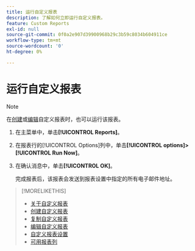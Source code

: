 ```yaml
---
title: 运行自定义报表
description: 了解如何立即运行自定义报表。
feature: Custom Reports
exl-id: null
source-git-commit: 0f0a2e907d39900968b29c3b59c8034b604911ce
workflow-type: tm+mt
source-wordcount: '0'
ht-degree: 0%

---
```



# 运行自定义报表

>[!NOTE]
>
>在[创建](report-create.md)或[编辑](report-edit.md)自定义报表时，也可以运行该报表。

1. 在主菜单中，单击&#x200B;**[!UICONTROL Reports]**。
1. 在报表行的[!UICONTROL Options]列中，单击&#x200B;**[!UICONTROL options]>[!UICONTROL Run Now]**。
1. 在确认消息中，单击&#x200B;**[!UICONTROL OK]**。

   完成报表后，该报表会发送到报表设置中指定的所有电子邮件地址。

>[!MORELIKETHIS]
>
>* [关于自定义报表](/help/dsp/reports/report-about.md)
>* [创建自定义报表](/help/dsp/reports/report-create.md)
>* [复制自定义报表](/help/dsp/reports/report-copy.md)
>* [编辑自定义报表](/help/dsp/reports/report-edit.md)
>* [自定义报表设置](/help/dsp/reports/report-settings.md)
>* [可用报表列](/help/dsp/reports/report-columns.md)

